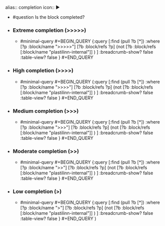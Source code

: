 alias:: completion
icon:: ▶️
- #question Is the block completed?
- ### Extreme completion (>>>>>)
  - #minimal-query
    #+BEGIN_QUERY
    {:query [:find (pull ?b [*])
      :where
      [?p :block/name ">>>>>"]
      [?b :block/refs ?p]
      (not 
         [?b :block/refs [:block/name "plastilinn-internal"]]
      )
     ]
    :breadcrumb-show? false
    :table-view? false
    }
    #+END_QUERY
- ### High completion (>>>>)
  - #minimal-query
    #+BEGIN_QUERY
    {:query [:find (pull ?b [*])
      :where
      [?p :block/name ">>>>"]
      [?b :block/refs ?p]
      (not 
         [?b :block/refs [:block/name "plastilinn-internal"]]
      )
     ]
    :breadcrumb-show? false
    :table-view? false
    }
    #+END_QUERY
- ### Medium completion (>>>)
  - #minimal-query
    #+BEGIN_QUERY
    {:query [:find (pull ?b [*])
      :where
      [?p :block/name ">>>"]
      [?b :block/refs ?p]
      (not 
         [?b :block/refs [:block/name "plastilinn-internal"]]
      )
     ]
    :breadcrumb-show? false
    :table-view? false
    }
    #+END_QUERY
- ### Moderate completion (>>)
  - #minimal-query
    #+BEGIN_QUERY
    {:query [:find (pull ?b [*])
      :where
      [?p :block/name ">>"]
      [?b :block/refs ?p]
      (not 
         [?b :block/refs [:block/name "plastilinn-internal"]]
      )
     ]
    :breadcrumb-show? false
    :table-view? false
    }
    #+END_QUERY
- ### Low completion (>)
  - #minimal-query
    #+BEGIN_QUERY
    {:query [:find (pull ?b [*])
      :where
      [?p :block/name ">"]
      [?b :block/refs ?p]
      (not 
         [?b :block/refs [:block/name "plastilinn-internal"]]
      )
     ]
    :breadcrumb-show? false
    :table-view? false
    }
    #+END_QUERY
)
